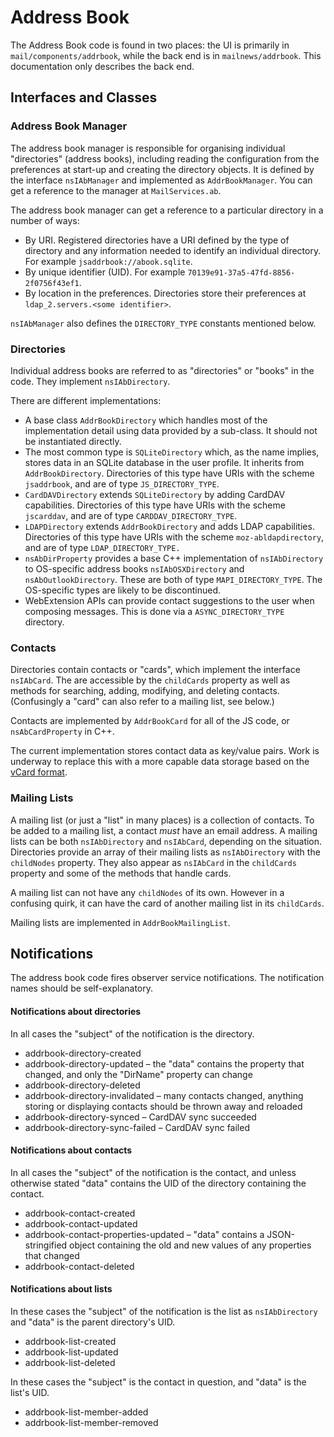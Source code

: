 # Address Book

The Address Book code is found in two places: the UI is primarily in `mail/components/addrbook`, while the back end is in `mailnews/addrbook`. This documentation only describes the back end.

## Interfaces and Classes

### Address Book Manager

The address book manager is responsible for organising individual "directories" (address books), including reading the configuration from the preferences at start-up and creating the directory objects. It is defined by the interface `nsIAbManager` and implemented as `AddrBookManager`. You can get a reference to the manager at `MailServices.ab`.

The address book manager can get a reference to a particular directory in a number of ways:

* By URI. Registered directories have a URI defined by the type of directory and any information needed to identify an individual directory. For example `jsaddrbook://abook.sqlite`.
* By unique identifier (UID). For example `70139e91-37a5-47fd-8856-2f0756f43ef1`.
* By location in the preferences. Directories store their preferences at `ldap_2.servers.<some identifier>`.&#x20;

`nsIAbManager` also defines the `DIRECTORY_TYPE` constants mentioned below.

### Directories

Individual address books are referred to as "directories" or "books" in the code. They implement `nsIAbDirectory`.&#x20;

There are different implementations:

* A base class `AddrBookDirectory` which handles most of the implementation detail using data provided by a sub-class. It should not be instantiated directly.
* The most common type is `SQLiteDirectory` which, as the name implies, stores data in an SQLite database in the user profile. It inherits from `AddrBookDirectory`. Directories of this type have URIs with the scheme `jsaddrbook`, and are of type `JS_DIRECTORY_TYPE`.
* `CardDAVDirectory` extends `SQLiteDirectory` by adding CardDAV capabilities. Directories of this type have URIs with the scheme `jscarddav`, and are of type `CARDDAV_DIRECTORY_TYPE`.
* `LDAPDirectory` extends `AddrBookDirectory` and adds LDAP capabilities. Directories of this type have URIs with the scheme `moz-abldapdirectory`, and are of type `LDAP_DIRECTORY_TYPE.`
* `nsAbDirProperty` provides a base C++ implementation of `nsIAbDirectory` to OS-specific address books `nsIAbOSXDirectory` and `nsAbOutlookDirectory`. These are both of type `MAPI_DIRECTORY_TYPE`. The OS-specific types are likely to be discontinued.
* WebExtension APIs can provide contact suggestions to the user when composing messages. This is done via a `ASYNC_DIRECTORY_TYPE` directory.

### Contacts

Directories contain contacts or "cards", which implement the interface `nsIAbCard`. The are accessible by the `childCards` property as well as methods for searching, adding, modifying, and deleting contacts. (Confusingly a "card" can also refer to a mailing list, see below.)

Contacts are implemented by `AddrBookCard` for all of the JS code, or `nsAbCardProperty` in C++.

The current implementation stores contact data as key/value pairs. Work is underway to replace this with a more capable data storage based on the [vCard format](https://tools.ietf.org/html/rfc6350).

### Mailing Lists

A mailing list (or just a "list" in many places) is a collection of contacts. To be added to a mailing list, a contact _must_ have an email address. A mailing lists can be both `nsIAbDirectory` and `nsIAbCard`, depending on the situation. Directories provide an array of their mailing lists as `nsIAbDirectory` with the `childNodes` property. They also appear as `nsIAbCard` in the `childCards` property and some of the methods that handle cards.

A mailing list can not have any `childNodes` of its own. However in a confusing quirk, it can have the card of another mailing list in its `childCards`.

Mailing lists are implemented in `AddrBookMailingList`.

## Notifications

The address book code fires observer service notifications. The notification names should be self-explanatory.

#### Notifications about directories

In all cases the "subject" of the notification is the directory.

* addrbook-directory-created
* addrbook-directory-updated – the "data" contains the property that changed, and only the "DirName" property can change&#x20;
* addrbook-directory-deleted
* addrbook-directory-invalidated – many contacts changed, anything storing or displaying contacts should be thrown away and reloaded
* addrbook-directory-synced – CardDAV sync succeeded
* addrbook-directory-sync-failed – CardDAV sync failed

#### Notifications about contacts

In all cases the "subject" of the notification is the contact, and unless otherwise stated "data" contains the UID of the directory containing the contact.

* addrbook-contact-created
* addrbook-contact-updated
* addrbook-contact-properties-updated – "data" contains a JSON-stringified object containing the old and new values of any properties that changed
* addrbook-contact-deleted

#### Notifications about lists

In these cases the "subject" of the notification is the list as `nsIAbDirectory` and "data" is the parent directory's UID.

* addrbook-list-created
* addrbook-list-updated
* addrbook-list-deleted

In these cases the "subject" is the contact in question, and "data" is the list's UID.

* addrbook-list-member-added
* addrbook-list-member-removed

